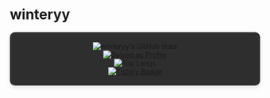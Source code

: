 # winteryy

<div style="text-align: center; background-color: #2e2e2e; padding: 20px; border-radius: 10px; box-shadow: 0 4px 8px rgba(0, 0, 0, 0.1);">
  <img src="https://github-readme-stats.vercel.app/api?username=winteryy&show_icons=true&theme=dracula" alt="winteryy's GitHub stats" />
  <br>
  <a href="https://solved.ac/lhk9805"><img src="http://mazassumnida.wtf/api/generate_badge?boj=lhk9805" alt="Solved.ac Profile" /></a>
  <br>
  <img src="https://github-readme-stats.vercel.app/api/top-langs/?username=winteryy&layout=compact&theme=dracula" alt="Top Langs" />
  <br>
  <a href="https://winterry.tistory.com/"><img src="https://img.shields.io/badge/Tistory%20Blog-FF5A4A?style=flat&logoColor=white" alt="Tistory Badge" /></a>
</div>



